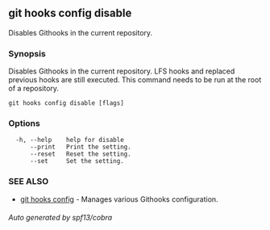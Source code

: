 ## git hooks config disable

Disables Githooks in the current repository.

### Synopsis

Disables Githooks in the current repository.
LFS hooks and replaced previous hooks are still executed.
This command needs to be run at the root of a repository.

```
git hooks config disable [flags]
```

### Options

```
  -h, --help    help for disable
      --print   Print the setting.
      --reset   Reset the setting.
      --set     Set the setting.
```

### SEE ALSO

* [git hooks config](git_hooks_config.md)	 - Manages various Githooks configuration.

###### Auto generated by spf13/cobra 
